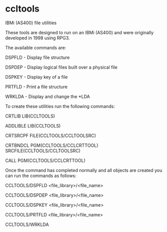 # ccltools

 IBMi (AS400) file utilities

 These tools are designed to run on an IBMi (AS400) and were originally developed in 1998 using RPG3.

 The available commands are:

  DSPFLD - Display file structure
  
  DSPDEP - Display logical files built over a physical file
  
  DSPKEY - Display key of a file
  
  PRTFLD - Print a file structure
  
  WRKLDA - Display and change the *LDA

 To create these utilities run the following commands:

  CRTLIB LIB(CCLTOOLS)
  
  ADDLIBLE LIB(CCLTOOLS)
  
  CRTSRCPF FILE(CCLTOOLS/CCLTOOLSRC)
  
  CRTBNDCL PGM(CCLTOOLS/CCLCRTTOOL) SRCFILE(CCLTOOLS/CCLTOOLSRC) 
  
  CALL PGM(CCLTOOLS/CCLCRTTOOL)

 Once the command has completed normally and all objects are created you can run the commands as follows:

  CCLTOOLS/DSPFLD <file_library>/<file_name>
  
  CCLTOOLS/DSPDEP <file_library>/<file_name>
  
  CCLTOOLS/DSPKEY <file_library>/<file_name>  
  
  CCLTOOLS/PRTFLD <file_library>/<file_name>
  
  CCLTOOLS/WRKLDA


  
